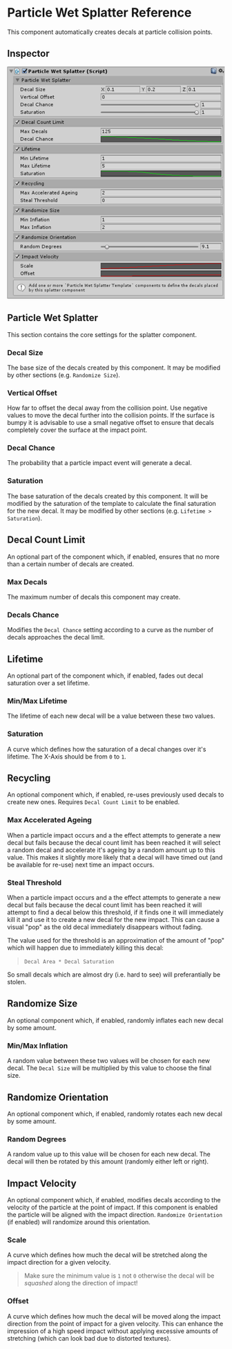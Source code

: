 # Particle Wet Splatter Reference

This component automatically creates decals at particle collision points.

## Inspector

![Particle Wet Splatter Inspector](../images/ParticleWetSplatterInspector.png)

## Particle Wet Splatter

This section contains the core settings for the splatter component.

### Decal Size

The base size of the decals created by this component. It may be modified by other sections (e.g. `Randomize Size`).

### Vertical Offset

How far to offset the decal away from the collision point. Use negative values to move the decal further into the collision points. If the surface is bumpy it is advisable to use a small negative offset to ensure that decals completely cover the surface at the impact point.

### Decal Chance

The probability that a particle impact event will generate a decal.

### Saturation

The base saturation of the decals created by this component. It will be modified by the saturation of the template to calculate the final saturation for the new decal. It may be modified by other sections (e.g. `Lifetime > Saturation`).

## Decal Count Limit

An optional part of the component which, if enabled, ensures that no more than a certain number of decals are created.

### Max Decals

The maximum number of decals this component may create.

### Decals Chance

Modifies the `Decal Chance` setting according to a curve as the number of decals approaches the decal limit.

## Lifetime

An optional part of the component which, if enabled, fades out decal saturation over a set lifetime.

### Min/Max Lifetime

The lifetime of each new decal will be a value between these two values.

### Saturation

A curve which defines how the saturation of a decal changes over it's lifetime. The X-Axis should be from `0` to `1`.

## Recycling

An optional component which, if enabled, re-uses previously used decals to create new ones. Requires `Decal Count Limit` to be enabled.

### Max Accelerated Ageing

When a particle impact occurs and a the effect attempts to generate a new decal but fails because the decal count limit has been reached it will select a random decal and accelerate it's ageing by a random amount up to this value. This makes it slightly more likely that a decal will have timed out (and be available for re-use) next time an impact occurs.

### Steal Threshold

When a particle impact occurs and a the effect attempts to generate a new decal but fails because the decal count limit has been reached it will attempt to find a decal below this threshold, if it finds one it will immediately kill it and use it to create a new decal for the new impact. This can cause a visual "pop" as the old decal immediately disappears without fading.

The value used for the threshold is an approximation of the amount of "pop" which will happen due to immediately killing this decal:

 > `Decal Area * Decal Saturation`

So small decals which are almost dry (i.e. hard to see) will preferantially be stolen.

## Randomize Size

An optional component which, if enabled, randomly inflates each new decal by some amount.

### Min/Max Inflation

A random value between these two values will be chosen for each new decal. The `Decal Size` will be multiplied by this value to choose the final size.

## Randomize Orientation

An optional component which, if enabled, randomly rotates each new decal by some amount.

### Random Degrees

A random value up to this value will be chosen for each new decal. The decal will then be rotated by this amount (randomly either left or right).

## Impact Velocity

An optional component which, if enabled, modifies decals according to the velocity of the particle at the point of impact. If this component is enabled the particle will be aligned with the impact direction. `Randomize Orientation` (if enabled) will randomize around this orientation.

### Scale

A curve which defines how much the decal will be stretched along the impact direction for a given velocity.

> Make sure the minimum value is `1` not `0` otherwise the decal will be _squashed_ along the direction of impact!

### Offset

A curve which defines how much the decal will be moved along the impact direction from the point of impact for a given velocity. This can enhance the impression of a high speed impact without applying excessive amounts of stretching (which can look bad due to distorted textures).